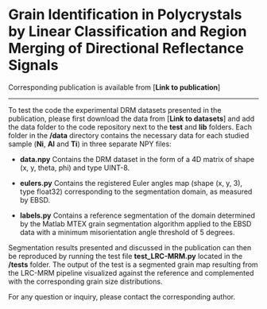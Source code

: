 # Grain Identification in Polycrystals by Linear Classification and Region Merging of Directional Reflectance Signals 

Corresponding publication is available from [**Link to publication**]

--------

To test the code the experimental DRM datasets presented in the publication, please first download the data from [**Link to datasets**] and add the data folder to the code repository next to the **test** and **lib** folders. Each folder in the **/data** directory contains the necessary data for each studied sample (**Ni**, **Al** and **Ti**) in three separate NPY files:

- **data.npy**	Contains the DRM dataset in the form of a 4D matrix of shape (x, y, theta, phi) and type UINT-8.

- **eulers.py**	Contains the registered Euler angles map (shape (x, y, 3), type float32) corresponding to the segmentation domain, as measured by EBSD.

- **labels.py**	Contains a reference segmentation of the domain determined by the Matlab MTEX grain segmentation algorithm applied to the EBSD data with a minimum misorientation angle threshold of 5 degrees.

Segmentation results presented and discussed in the publication can then be reproduced by running the test file **test_LRC-MRM.py** located in the **/tests** folder. The output of the test is a segmented grain map resulting from the LRC-MRM pipeline visualized against the reference and complemented with the corresponding grain size distributions.

For any question or inquiry, please contact the corresponding author.


